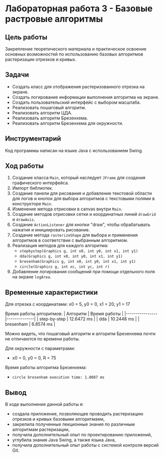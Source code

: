 # Лабораторная работа 3 - Базовые растровые алгоритмы

## Цель работы
Закрепление теоретического материала и практическое освоение основных возможностей по использованию базовых алгоритмов растеризации отрезков и кривых.

## Задачи
- Создать класс для отображения растеризованного отрезка на экране.
- Создать логирование информации выполнения алгоритма на экране.
- Создать пользовательский интерфейс с выбором масштаба.
- Реализовать пошаговый алгоритм.
- Реализовать алгоритм ЦДА.
- Реализовать алгоритм Брезенхема.
- Реализовать алгоритм Брезенхема для окружности.

## Инструментарий
Код программы написан на языке Java с использованием Swing.

## Ход работы

1. Создание класса `Main`, который наследует `JFrame` для создания графического интерфейса.
2. Импорт библиотек.
3. Создание панели для рисования и добавление текстовой области для логов и кнопок для выбора алгоритмов с текстовыми полями в конструкторе `Main`.
4. Изменение метода отрисовки в canvas внутри `Main`.
5. Создание методов отрисовки сетки и координатных линий `drawGrid` и `drawAxis`.
6. Создание `ActionListener` для кнопки "draw", чтобы обрабатывать нажатия и инициировать рисование.
7. Создание метода `rasterizeShape` для выбора и применения алгоритмов в соответствии с выбранным алгоритмом.
8. Реализация методов для каждого алгоритма:
    - `stepbystep(Graphics g, int x0, int y0, int x1, int y1)`
    - `dda(Graphics g, int x0, int y0, int x1, int y1)`
    - `bresenham(Graphics g, int x0, int y0, int x1, int y1)`
    - `circle(Graphics g, int xc, int yc, int r)`
9. Добавление логирования сообщений при помощи отдельного поля на экране `logArea`.

## Временные характеристики

Для отрезка с координатами:
x0 = 5, y0 = 0, x1 = 20, y1 = 17

Время работы алгоритмов:
| Алгоритм       | Время работы |
|----------------|--------------|
| step-by-step   | 12.6472 ms   |
| dda            | 10.2448 ms   |
| bresenham      | 6.8574 ms    |

Можно видеть, что пошаговый алгоритм и алгоритм Брезенхема почти не отличаются по времени работы.

Для окружности с параметрами:
- x0 = 0, y0 = 0, R = 75

Время работы алгоритма Брезенхема:
- `circle bresenham execution time: 1.0087 ms`

## Вывод
В ходе выполнения данной работы я:
- создала приложение, позволяющее проводить растеризацию отрезков и кривых базовыми алгоритмами,
- закрепила полученные лекционные знания по различным алгоритмам растеризации,
- получила дополнительный опыт по проектированию приложений,
- углубила знания Java Swing, а также языка Java,
- получила дополнительный опыт работы с системой контроля версий Git.
